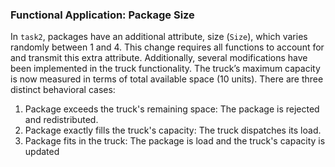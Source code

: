 ### Functional Application: Package Size  

In `task2`, packages have an additional attribute, size (`Size`), which varies randomly between 1 and 4. This change requires all functions to account for and transmit this extra attribute. Additionally, several modifications have been implemented in the truck functionality. The truck’s maximum capacity is now measured in terms of total available space (10 units). There are three distinct behavioral cases:  

1. Package exceeds the truck's remaining space: The package is rejected and redistributed.  
2. Package exactly fills the truck's capacity: The truck dispatches its load.  
3. Package fits in the truck: The package is load and the truck's capacity is updated
